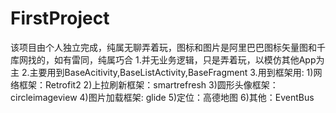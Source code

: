 # FirstProject
该项目由个人独立完成，纯属无聊弄着玩，图标和图片是阿里巴巴图标矢量图和千库网找的，如有雷同，纯属巧合
1.并无业务逻辑，只是弄着玩，以模仿其他App为主
2.主要用到BaseAcitivity,BaseListActivity,BaseFragment
3.用到框架用:
  1)网络框架：Retrofit2
  2)上拉刷新框架：smartrefresh
  3)圆形头像框架：circleimageview
  4)图片加载框架: glide
  5)定位：高德地图
  6)其他：EventBus


